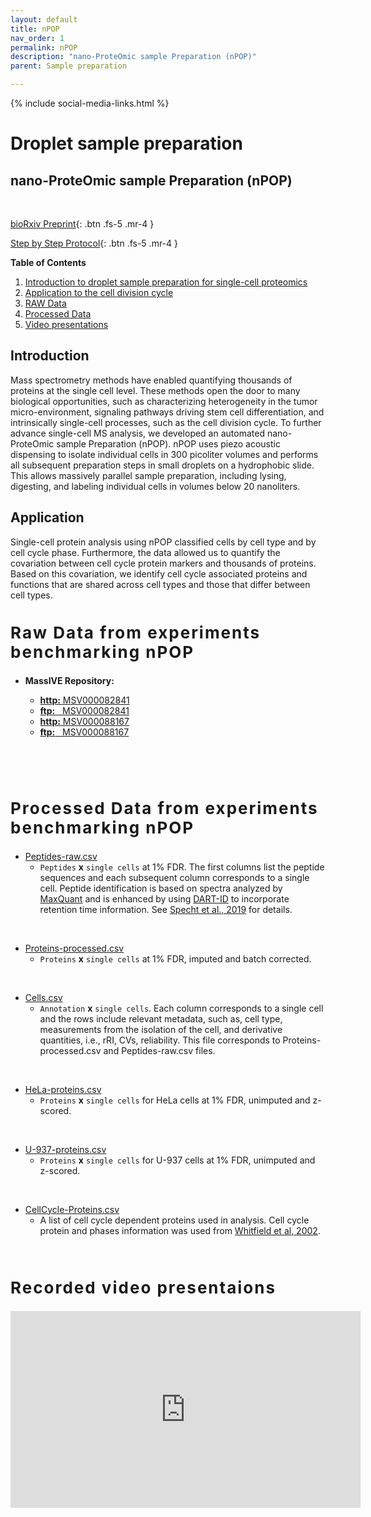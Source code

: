 ```yaml
---
layout: default
title: nPOP
nav_order: 1
permalink: nPOP
description: "nano-ProteOmic sample Preparation (nPOP)"
parent: Sample preparation

---
```

{% include social-media-links.html %}
# Droplet sample preparation

## nano-ProteOmic sample Preparation (nPOP)

&nbsp;

<span class="text-center"></span>
[bioRxiv Preprint](https://www.biorxiv.org/content/10.1101/2021.04.24.441211v1){: .btn .fs-5 .mr-4 }

<span class="text-center"></span>
[Step by Step Protocol](https://www.protocols.io/view/npop-bwy7pfzn){: .btn .fs-5 .mr-4 }


**Table of Contents**

1. [Introduction to droplet sample preparation for single-cell proteomics](#introduction)
2. [Application to the cell division cycle](#application)
3. [RAW Data](#raw_data)
4. [Processed Data](#proc_data)
4. [Video presentations](#talks)


## Introduction
Mass spectrometry methods have enabled quantifying thousands of proteins at the single cell level. These methods open the door to many biological opportunities, such as characterizing heterogeneity in the tumor micro-environment, signaling pathways driving stem cell differentiation, and intrinsically single-cell processes, such as the cell division cycle. To further advance single-cell MS analysis, we developed an automated nano-ProteOmic sample Preparation (nPOP). nPOP uses piezo acoustic dispensing to isolate individual cells in 300 picoliter volumes and performs all subsequent preparation steps in small droplets on a hydrophobic slide. This allows massively parallel sample preparation, including lysing, digesting, and labeling individual cells in volumes below 20 nanoliters.

## Application
Single-cell protein analysis using nPOP classified cells by cell type and by cell cycle phase. Furthermore, the data allowed us to quantify the covariation between cell cycle protein markers and thousands of proteins. Based on this covariation, we identify cell cycle associated proteins and functions that are shared across cell types and those that differ between cell types.   


<h2 style="letter-spacing: 2px; font-size: 26px;" id="raw_data" >Raw Data from experiments benchmarking nPOP</h2>

* **MassIVE Repository:**
  - [**http:**  MSV000082841](https://massive.ucsd.edu/ProteoSAFe/dataset.jsp?task=0374fefddfc64cb8b400f77e4c19536e)
  - [**ftp:** &nbsp; MSV000082841](ftp://massive.ucsd.edu/MSV000087152)
  - [**http:**  MSV000088167](https://massive.ucsd.edu/ProteoSAFe/dataset.jsp?task=2f82c5f336a441d7a7aee378d84f7a58)
  - [**ftp:** &nbsp; MSV000088167](ftp://massive.ucsd.edu/MSV000088167)

  &nbsp;

  &nbsp;

<h2 style="letter-spacing: 2px; font-size: 26px;" id="proc_data" >Processed Data from experiments benchmarking nPOP</h2>

* [Peptides-raw.csv](https://drive.google.com/file/d/1cVEq5KIHdyhVfDObo31W2GbFH5XgDne8/view?usp=sharing)
   - `Peptides` **x** `single cells` at 1% FDR.  The first columns list the peptide sequences and each subsequent column corresponds to a single cell. Peptide identification is based on spectra analyzed by [MaxQuant](https://www.maxquant.org/)  and is enhanced by using [DART-ID](https://dart-id.slavovlab.net/) to incorporate retention time information. See [Specht et al., 2019](https://www.biorxiv.org/content/10.1101/665307v3) for details.

&nbsp;

* [Proteins-processed.csv](https://drive.google.com/file/d/1LHyHfE0WoyVWbMyhYD1DtnpVxfRz5a79/view?usp=sharing)
   - `Proteins` **x** `single cells` at 1% FDR, imputed and batch corrected.

&nbsp;

* [Cells.csv](https://drive.google.com/file/d/1PKaGrIOizIxx9zmrM7ShZYiTaM49p_9R/view?usp=sharing)
   - `Annotation` **x**  `single cells`. Each column corresponds to a single cell and the rows include relevant metadata, such as, cell type, measurements from the isolation of the cell, and derivative quantities, i.e., rRI, CVs, reliability. This file corresponds to Proteins-processed.csv and Peptides-raw.csv files.

&nbsp;


* [HeLa-proteins.csv](https://drive.google.com/file/d/1BMj5YF_qVu34JXkcBn54GhdB2fS2-_0z/view?usp=sharing)
   - `Proteins` **x** `single cells` for HeLa cells at 1% FDR, unimputed and z-scored.

&nbsp;

* [U-937-proteins.csv](https://drive.google.com/file/d/1BLNher4z0agGGoJjM2VRRGAGS077ONYi/view?usp=sharing)
   - `Proteins` **x** `single cells` for U-937 cells at 1% FDR, unimputed and z-scored.

&nbsp;


* [CellCycle-Proteins.csv](https://drive.google.com/file/d/1BM4ffkpu0vW_9rfSnmkPwA66RTGKRd21/view?usp=sharing)
   - A list of cell cycle dependent proteins used in analysis. Cell cycle protein and phases information was used from [Whitfield et al, 2002](http://genome-www.stanford.edu/Human-CellCycle/Hela/).

&nbsp;


<h2 style="letter-spacing: 2px; font-size: 26px;" id="talks" >Recorded video presentaions</h2>

<iframe width="560" height="315" src="https://www.youtube.com/embed/chinY96ngi0" title="YouTube video player" frameborder="0" allow="accelerometer; autoplay; clipboard-write; encrypted-media; gyroscope; picture-in-picture" allowfullscreen></iframe>


<!--
<span class="text-center"></span>
[bioRxiv Preprint](https://doi.org/10.1101/2020.08.24.264994){: .btn .fs-5 .mr-4 }

**Table of Contents**

1. [Abstract](#abstract)
2. [RAW Data](#data)


## Abstract

Mass spectrometry methods have enabled quantifying thousands of proteins at the single cell level. These methods open the door to tackling many biological challenges, such as characterizing heterogeneity in the tumor micro-environment and better understanding signaling pathways driving stem cell differentiation. To further advance single-cell MS analysis, we developed an automated nano-ProteOmic sample Preparation (nPOP). nPOP isolates individual cells in 300 picoliter volumes and performs all subsequent preparation steps in small droplets on a hydrophobic glass slide, which allows to keep sample volumes below 15 nl.


 


&nbsp;


<h2 style="letter-spacing: 2px; font-size: 26px;" id="data" >Data from experiments with increasing isobaric carriers</h2>

* **MassIVE Repository:**
  - [**http:**  MSV000082841](https://massive.ucsd.edu/ProteoSAFe/dataset.jsp?task=bfd7f21d718940fdbaccc0d58ad6b122)
  - [**ftp:** &nbsp; MSV000082841](ftp://massive.ucsd.edu/MSV000082841)

  &nbsp;

  &nbsp;


&nbsp;

&nbsp;  

&nbsp;

## About the project

This project on characterizing the isobaric carrier was conducted in the [Slavov Laboratory](https://slavovlab.net) and [SCP Center](https://center.single-cell.net) at [Northeastern University](https://www.northeastern.edu/), and was authored by [Harrison Specht](http://harrisonspecht.com) and [Nikolai Slavov](https://coe.northeastern.edu/people/slavov-nikolai/). Learn more about [single-cell mass-spectrometry analysis](https://scope2.slavovlab.net/mass-spec/single-cell-proteomics).  


This project was supported by funding from the [NIH Director's Award](https://projectreporter.nih.gov/project_info_description.cfm?aid=9167004&icde=31336575).

-->

&nbsp;  

&nbsp;

&nbsp;

&nbsp;

&nbsp;

&nbsp;

&nbsp;

&nbsp;

&nbsp;

&nbsp;

&nbsp;

&nbsp;

&nbsp;

&nbsp;

&nbsp;

&nbsp;
